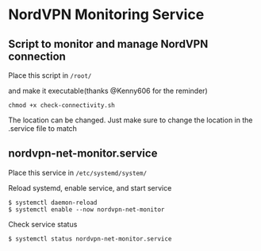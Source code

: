 # NordVPN Monitoring Service


## Script to monitor and manage NordVPN connection

Place this script in `/root/`

and make it executable(thanks @Kenny606 for the reminder)

`chmod +x check-connectivity.sh`

The location can be changed. Just make sure to change the location in the .service file to match


## nordvpn-net-monitor.service

Place this service in `/etc/systemd/system/`

Reload systemd, enable service, and start service
```
$ systemctl daemon-reload
$ systemctl enable --now nordvpn-net-monitor
```

Check service status
```
$ systemctl status nordvpn-net-monitor.service
```
